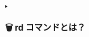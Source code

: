 
  <details>
<summary>

# 🗑 rd コマンドとは？
</summary>

<br>

rd（または rmdir）は、空のディレクトリ（フォルダー）を削除するコマンドです。remove directory の略で、Windows のコマンドプロンプト（CMD）で使われます。

<br>

-------------

  
| 🛠 基本構文                       |                                              |
| -------------------------------- | -------------------------------------------- |
| rd [オプション] <ディレクトリ名> | もしくは rmdir [オプション] <ディレクトリ名> |
  
  <br>
  
| ✅ 主なオプション |                                                                                        |
| ---------------- | -------------------------------------------------------------------------------------- |
| オプション       | 内容                                                                                   |
| /S               | ディレクトリおよびその中のすべてのファイル・サブディレクトリを削除します（再帰的削除） |
| /Q               | 確認メッセージなしで削除（quiet モード）※ /S と併用されることが多いです                |

  <br>
  
  
| 💡 使用例                                   |
| ------------------------------------------ |
|                                            | 
| 空のディレクトリを削除                     |
| rd example_dir                             |
| フォルダとその中身すべてを削除（確認なし） |
| rd /S /Q example_dir                       |

<br>
 
| ⚠ 注意点                                                                                    |
| ------------------------------------------------------------------------------------------- |
| ディレクトリ内にファイルや他のフォルダがあると、単独の rd では削除できません（/S が必要）。 |
| - 誤って重要なフォルダを削除しないように注意が必要です。特に /S /Q は慎重に使いましょう。   |
</details>

